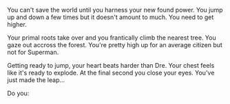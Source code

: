 You can't save the world until you harness your new found power. 
You jump up and down a few times but it doesn't amount to much. 
You need to get higher. 

Your primal roots take over and you frantically climb the nearest tree. You gaze out accross the forest. 
You're pretty high up for an average citizen but not for Superman.

Getting ready to jump, your heart beats harder than Dre.
Your chest feels like it's ready to explode. At the final second you close your eyes.
You've just made the leap...

Do you: